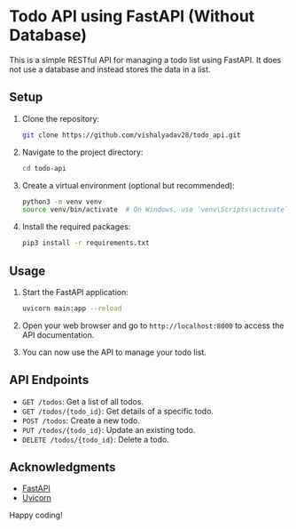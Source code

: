 # Todo API using FastAPI (Without Database)

This is a simple RESTful API for managing a todo list using FastAPI. It does not use a database and instead stores the data in a list.


## Setup

1. Clone the repository:
   ```bash
   git clone https://github.com/vishalyadav28/todo_api.git
   ```

2. Navigate to the project directory:
   ```bash
   cd todo-api
   ```

3. Create a virtual environment (optional but recommended):
   ```bash
   python3 -m venv venv
   source venv/bin/activate  # On Windows, use `venv\Scripts\activate`
   ```

4. Install the required packages:
   ```bash
   pip3 install -r requirements.txt
   ```

## Usage

1. Start the FastAPI application:
   ```bash
   uvicorn main:app --reload
   ```

2. Open your web browser and go to `http://localhost:8000` to access the API documentation.

3. You can now use the API to manage your todo list.

## API Endpoints

- `GET /todos`: Get a list of all todos.
- `GET /todos/{todo_id}`: Get details of a specific todo.
- `POST /todos`: Create a new todo.
- `PUT /todos/{todo_id}`: Update an existing todo.
- `DELETE /todos/{todo_id}`: Delete a todo.


## Acknowledgments

- [FastAPI](https://fastapi.tiangolo.com/)
- [Uvicorn](https://www.uvicorn.org/)



Happy coding!

